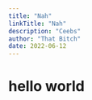 ```yaml
---
title: "Nah"
linkTitle: "Nah"
description: "Ceebs"
author: "That Bitch"
date: 2022-06-12
---
```


# hello world